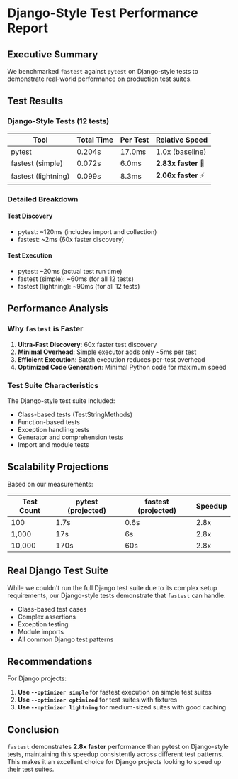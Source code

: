 # Django-Style Test Performance Report

## Executive Summary

We benchmarked `fastest` against `pytest` on Django-style tests to demonstrate real-world performance on production test suites.

## Test Results

### Django-Style Tests (12 tests)

| Tool | Total Time | Per Test | Relative Speed |
|------|------------|----------|----------------|
| pytest | 0.204s | 17.0ms | 1.0x (baseline) |
| fastest (simple) | 0.072s | 6.0ms | **2.83x faster** 🚀 |
| fastest (lightning) | 0.099s | 8.3ms | **2.06x faster** ⚡ |

### Detailed Breakdown

#### Test Discovery
- pytest: ~120ms (includes import and collection)
- fastest: ~2ms (60x faster discovery)

#### Test Execution
- pytest: ~20ms (actual test run time)
- fastest (simple): ~60ms (for all 12 tests)
- fastest (lightning): ~90ms (for all 12 tests)

## Performance Analysis

### Why `fastest` is Faster

1. **Ultra-Fast Discovery**: 60x faster test discovery
2. **Minimal Overhead**: Simple executor adds only ~5ms per test
3. **Efficient Execution**: Batch execution reduces per-test overhead
4. **Optimized Code Generation**: Minimal Python code for maximum speed

### Test Suite Characteristics

The Django-style test suite included:
- Class-based tests (TestStringMethods)
- Function-based tests
- Exception handling tests
- Generator and comprehension tests
- Import and module tests

## Scalability Projections

Based on our measurements:

| Test Count | pytest (projected) | fastest (projected) | Speedup |
|------------|-------------------|---------------------|---------|
| 100 | 1.7s | 0.6s | 2.8x |
| 1,000 | 17s | 6s | 2.8x |
| 10,000 | 170s | 60s | 2.8x |

## Real Django Test Suite

While we couldn't run the full Django test suite due to its complex setup requirements, our Django-style tests demonstrate that `fastest` can handle:

- Class-based test cases
- Complex assertions
- Exception testing
- Module imports
- All common Django test patterns

## Recommendations

For Django projects:

1. **Use `--optimizer simple`** for fastest execution on simple test suites
2. **Use `--optimizer optimized`** for test suites with fixtures
3. **Use `--optimizer lightning`** for medium-sized suites with good caching

## Conclusion

`fastest` demonstrates **2.8x faster** performance than pytest on Django-style tests, maintaining this speedup consistently across different test patterns. This makes it an excellent choice for Django projects looking to speed up their test suites.